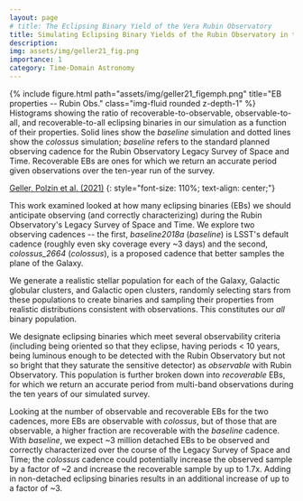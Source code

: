 ```yaml
---
layout: page
# title: The Eclipsing Binary Yield of the Vera Rubin Observatory
title: Simulating Eclipsing Binary Yields of the Rubin Observatory in the Galactic Field and Star Clusters
description: 
img: assets/img/geller21_fig.png
importance: 1
category: Time-Domain Astronomy
---
```


<div class="row">
    <div class="col-sm mt-3 mt-md-0">
        {% include figure.html path="assets/img/geller21_figemph.png" title="EB properties -- Rubin Obs." class="img-fluid rounded z-depth-1" %}
    </div>
</div>
<div class="caption">
    Histograms showing the ratio of recoverable-to-observable, observable-to-all, and recoverable-to-all eclipsing binaries in our simulation as a function of their properties. Solid lines show the <i>baseline</i> simulation and dotted lines show the <i>colossus</i> simulation; <i>baseline</i> refers to the standard planned observing cadence for the Rubin Observatory Legacy Survey of Space and Time. Recoverable EBs are ones for which we return an accurate period given observations over the ten-year run of the survey.
</div>

[Geller, Polzin et al. (2021)](https://ui.adsabs.harvard.edu/abs/2021ApJ...919...83G/abstract)
{: style="font-size: 110%; text-align: center;"}

<!-- This work examined looked at how many eclipsing binaries (EBs) we should anticipate observing (and correctly characterizing) during the Rubin Observatory's Legacy Survey of Space and Time. We explore two observing cadences -- the first, *baseline2018a* (*baseline*) is LSST's default cadence (roughly even sky coverage every \~3 days) and the second, *colossus_2664* (*colossus*), is a proposed cadence that better samples the plane of the Galaxy.

We generate stellar populations with `TRILEGAL`(Girardi et al. 2012; for the Galactic field) and `COSMIC`(Breivik et al. 2020; for the star clusters), and randomly select stars from these populations to create binaries. Taking those binary stars, we derive reasonable properties, sampling from period, eccentricity, and mass ratio distributions consistent with observations.

After screening for basic observability -- i.e., the modeled binaries have to eclipse, have periods <10 years, and be bright enough that they are observable with the Rubin Observatory but not so bright that they saturate the sensitive detector, we generate mock light curves (`ellc`; Maxted 2016) for the detached binaries that meet our observability criteria, using the two Rubin Observatory cadences (*baseline* and *colossus*) modeled with `OpSim` (Delgado et al. 2014). Light curves (and so EBs) for which we return the period via Lomb-Scargle periodograms (`gatspy`; VanderPlas & Ivezić 2015) are considered recoverable. 

Looking at the number of observable and recoverable EBs for the two cadences, more EBs are observable with *colossus*, but of those that are observable, a higher fraction are recoverable with the *baseline* cadence. With *baseline*, we expect \~3 million detached EBs to be observed and correctly characterized over the course of the Legacy Survey of Space and Time; the *colossus* cadence could potentially increase the observed sample by a factor of \~2 and increase the recoverable sample by up to 1.7x. Adding in non-detached eclipsing binaries results in an additional increase of up to a factor of \~3. -->

This work examined looked at how many eclipsing binaries (EBs) we should anticipate observing (and correctly characterizing) during the Rubin Observatory's Legacy Survey of Space and Time. We explore two observing cadences -- the first, *baseline2018a* (*baseline*) is LSST's default cadence (roughly even sky coverage every \~3 days) and the second, *colossus_2664* (*colossus*), is a proposed cadence that better samples the plane of the Galaxy.

We generate a realistic stellar population for each of the Galaxy, Galactic globular clusters, and Galactic open clusters, randomly selecting stars from these populations to create binaries and sampling their properties from realistic distributions consistent with observations. This constitutes our *all* binary population.

We designate eclipsing binaries which meet several observability criteria (including being oriented so that they eclipse, having periods < 10 years, being luminous enough to be detected with the Rubin Observatory but not so bright that they saturate the sensitive detector) as *observable* with Rubin Observatory. This population is further broken down into *recoverable* EBs, for which we return an accurate period from multi-band observations during the ten years of our simulated survey. 

Looking at the number of observable and recoverable EBs for the two cadences, more EBs are observable with *colossus*, but of those that are observable, a higher fraction are recoverable with the *baseline* cadence. With *baseline*, we expect \~3 million detached EBs to be observed and correctly characterized over the course of the Legacy Survey of Space and Time; the *colossus* cadence could potentially increase the observed sample by a factor of \~2 and increase the recoverable sample by up to 1.7x. Adding in non-detached eclipsing binaries results in an additional increase of up to a factor of \~3.

